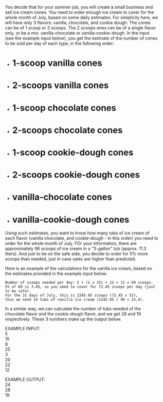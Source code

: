 You decide that for your summer job, you will create a small business and sell ice cream cones. You need to order enough ice cream to cover for the whole month of July, based on some daily estimates. For simplicity here, we will have only 3 flavors: vanilla, chocolate, and cookie dough. The cones can be of 1 scoop or 2 scoops. The 2 scoops ones can be of a single flavor only, or be a mix: vanilla-chocolate or vanilla-cookie-dough. In the input (see the example input below), you get the estimate of the number of cones to be sold per day of each type, in the following order:</br>

- # 1-scoop vanilla cones</br>
- # 2-scoops vanilla cones</br>
- # 1-scoop chocolate cones</br>
- # 2-scoops chocolate cones</br>
- # 1-scoop cookie-dough cones</br>
- # 2-scoops cookie-dough cones</br>
- # vanilla-chocolate cones</br>
- # vanilla-cookie-dough cones</br>

Using such estimates, you want to know how many tubs of ice cream of each flavor (vanilla chocolate, and cookie-dough - in this order) you need to order for the whole month of July. FOr your information, there are approximately 96 scoops of ice cream in a "3-gallon" tub (approx. 11.3 liters). And just to be on the safe side, you decide to order for 5% more scoops than needed, just in case sales are higher than predicted.</br>

Here is an example of the calculations for the vanilla ice cream, based on the estimates provided in the example input below:</br>

``` 
Number of scoops needed per day: 5 + (2 x 15) + 22 + 12 = 69 scoops.
5% of 69 is 3.45, so you need to cover for 72.45 scoops per day (just to be safe).
For the 31 days of July, this is 2245.95 scoops (72.45 x 31),
thus we need 24 tubs of vanilla ice cream (2245.95 / 96 = 23.4).

```

In a similar way, we can calculate the number of tubs needed of the chocolate flavor and the cookie-dough flavor, and we get 28 and 19 respectively. These 3 numbers make up the output below.</br>

EXAMPLE INPUT:</br>
5</br>
15</br>
8</br>
25</br>
3</br>
20</br>
22</br>
12</br>

EXAMPLE OUTPUT:</br>
24</br>
28</br>
19</br>
